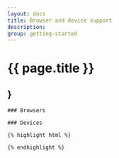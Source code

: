 ```yaml
---
layout: docs
title: Browser and device support
description: 
group: getting-started
---
```


# {{ page.title }}

<section id="headings clearfix">
	<h2 class="section__title">}</h2>

	### Browsers

	### Devices	
	
	{% highlight html %}

	{% endhighlight %}

</section>